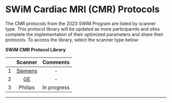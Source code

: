 # SWiM Cardiac MRI (CMR) Protocols

The CMR protocols from the 2023 SWiM Program are listed by scanner type. This protocol library will be updated as more participarnts and sites complete the implementation of their optimized parameters and share their protocols. To access the library, select the scanner type below: 

 **SWiM CMR Protocol Library**

|               |      Scanner  |    Comments |
| ------------- | :-----------: | :-----------: | 
| 1             |   [Siemens](https://github.com/CAMERA-MRI/SWiM-private/blob/main/SWiM%20protocols/CMR/SIEMENS/SIEMENS.md)  | -      |
| 2             |   [GE](https://github.com/CAMERA-MRI/SWiM-private/blob/main/SWiM%20protocols/CMR/GE/GE.md) |  - |
| 3             |  Philips  | In progress |

----------------------------

